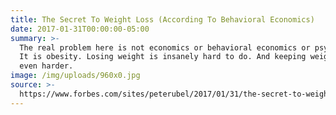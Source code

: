 ```yaml
---
title: The Secret To Weight Loss (According To Behavioral Economics)
date: 2017-01-31T00:00:00-05:00
summary: >-
  The real problem here is not economics or behavioral economics or psychology.
  It is obesity. Losing weight is insanely hard to do. And keeping weight off is
  even harder.
image: /img/uploads/960x0.jpg
source: >-
  https://www.forbes.com/sites/peterubel/2017/01/31/the-secret-to-weight-loss-according-to-behavioral-economics/
---
```


